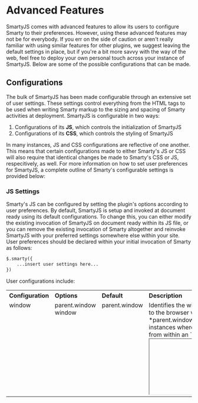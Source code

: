# Advanced Features

SmartyJS comes with advanced features to allow its users to configure Smarty to their preferences. However, using these advanced features may not be for everybody. If you err on the side of caution or aren't really familiar with using similar features for other plugins, we suggest leaving the default settings in place, but if you're a bit more savvy with the way of the web, feel free to deploy your own personal touch across your instance of SmartyJS. Below are some of the possible configurations that can be made.

## Configurations

The bulk of SmartyJS has been made configurable through an extensive set of user settings. These settings control everything from the HTML tags to be used when writing Smarty markup to the sizing and spacing of Smarty activities at deployment. SmartyJS is configurable in two ways:

1. Configurations of its **JS**, which controls the initialization of SmartyJS
2. Configurations of its **CSS**, which controls the styling of SmartyJS
    
In many instances, JS and CSS configurations are reflective of one another. This means that certain configurations made to either Smarty's JS or CSS will also require that identical changes be made to Smarty's CSS or JS, respecitively, as well. For more information on how to set user preferences for SmartyJS, a complete outline of Smarty's configurable settings is provided below:

### JS Settings

Smarty's JS can be configured by setting the plugin's options according to user preferences. By default, SmartyJS is setup and invoked at document ready using its default configurations. To change this, you can either modify the existing invocation of SmartyJS on document ready within its JS file, or you can remove the existing invocation of Smarty altogether and reinvoke SmartyJS with your preferred settings somewhere else within your site. User preferences should be declared within your initial invocation of Smarty as follows:

```html
$.smarty({
    ...insert user settings here...
})
```

User configurations include:

<table cellspacing="2" cellpadding="2">
    <tr align="left">
        <th colspan="2">Configuration</th>
        <th width="15%">Options</th>
        <th width="15%">Default</th>
        <th width="40%">Description</th>
    </tr>
    <tr valign="top">
        <td colspan="2">window</td>
        <td>parent.window<br>
            window</td>
        <td>parent.window</td>
        <td>Identifies the window object equivalent to the browser window. By default, *parent.window* is used to capture instances where Smarty may be running from within an `<iframe>` on a learning management system (LMS).</td>
    </tr>
    <tr valign="top">
        <td colspan="2">selectorPrefix</td>
        <td>*string*-</td>
        <td>smarty-</td>
        <td>Defines the HTML tag prefix used for Smarty elements. If using a custom *string*, the prefix **must** end in a "-" in order to adhere to proper syntax rules. Do note, if changing this configuration in Smarty's JS, the cooresponding CSS configuration will also need to be modified. This will also affect the HTML markup of your Smarty elements.</td>
    </tr>
    <tr valign="top">
        <td colspan="2">focusClass</td>
        <td>*string*</td>
        <td>tabfocus</td>
        <td>Defines the class to be given to a tabbable element when the element is in focus. By default, a class called *tabfocus* is used. This class is primarily intended to allow you to style elements that are in focus.</td>
    </tr>
    <tr valign="top">
        <td colspan="2">className</td>
        <td>*string*</td>
        <td>smarty</td>
        <td>Defines the class to be given to Smarty elements. This class is only applied to the outermost Smarty element, such as a `<smarty-quiz>` or `<smarty-crossword>`.</td>
    </tr>
    <tr valign="top">
        <td colspan="2">transitionSpeed</td>
        <td>*seconds*</td>
        <td>0.25</td>
        <td>Defines the speed at which transitions and/or animations take place. An acceptable value should be in a *seconds* format without the "s" suffix added. Do note, changing this JS value requires that the equivalent transitionSpeed configuration be set in Smarty's CSS as well.</td>
    </tr>
    <tr valign="top">
        <td rowspan="10" width="15%">crosswords</td>
        <td width="15%">enabled</td>
        <td>true<br>
            false</td>
        <td>true</td>
        <td>Determines whether or not crosswords can be used. If set to *true*, crosswords are enabled. If set to *false*, crosswords are disabled.</td>
    </tr>
    <tr valign="top">
        <td>selector</td>
        <td>*string*</td>
        <td>crossword</td>
        <td>Defines the base HTML tag used for crosswords. This value is prefixed with the value set in selectorPrefix.</td>
    </tr>
    <tr valign="top">
        <td>name</td>
        <td>*string*</td>
        <td>crossword</td>
        <td>Defines the text name given to crosswords. This value outputs as text to the end user where applicable.</td>
    </tr>
    <tr valign="top">
        <td>fontResize</td>
        <td>true<br>
            false</td>
        <td>true</td>
        <td>Determines whether or not font size should be resized based on the crossword grid's width. If set to *true*, small fonts will only be resized on large screens while small screens will default to the crossword's original font size. If set to *false*, the crossword will always use its default font size.</td>
    </tr>
    <tr valign="top">
        <td>fontRatio</td>
        <td>*numeric*</td>
        <td>700 / 11</td>
        <td>Defines the ratio used in font resizing, which requires that fontResize be set to *true*. The *numeric* value provided is used to scale the crossword's font size relative to its grid's width.</td>
    </tr>
    <tr valign="top">
        <td>minWidth</td>
        <td>*numeric*</td>
        <td>20</td>
        <td>Sets the minimum acceptable font size for cells within the crossword grid. Do note, this *numeric* value should be equivalent to the `min-width` CSS value assigned to `.grid td`.</td>
    </tr>
    <tr valign="top">
        <td>cellSpacing</td>
        <td>*integer*</td>
        <td>2</td>
        <td>Sets the spacing between cells in the crossword grid.</td>
    </tr>
    <tr valign="top">
        <td>cellPadding</td>
        <td>*integer*</td>
        <td>2</td>
        <td>Sets the padding inside cells in the crossword grid.</td>
    </tr>
    <tr valign="top">
        <td>acceptJSON</td>
        <td>true<br>
            false</td>
        <td>true</td>
        <td>Determines whether or not JSON data files should be accepted for loading crossword data. Setting this to *true* enables you to use both HTML and JSON crossword data at the same time where your JSON data is loaded on page load. Setting this to *false* will help improve the performance of your Smarty application slightly since it skip the check for JSON data.</td>
    </tr>
    <tr valign="top">
        <td>acceptXML</td>
        <td>true<br>
            false</td>
        <td>true</td>
        <td>Determines whether or not XML data files should be accepted for loading crossword data. Setting this to *true* enables you to use both HTML and XML crossword data at the same time where your XML data is loaded on page load. Setting this to *false* will help improve the performance of your Smarty application slightly since it will skip the check fr XML data.</td>
    </tr>
    <tr valign="top">
        <td rowspan="9" width="15%">flashcards</td>
        <td width="15%">enabled</td>
        <td>true<br>
            false</td>
        <td>true</td>
        <td>Determines whether or not flashcards can be used. If set to *true*, flashcards are enabled. If set to *false*, flashcards are disabled.</td>
    </tr>
    <tr valign="top">
        <td>selector</td>
        <td>*string*</td>
        <td>flashcard</td>
        <td>Defines the base HTML tag used for flashcards. This value is prefixed with the value set in selectorPrefix.</td>
    </tr>
    <tr valign="top">
        <td>name</td>
        <td>*string*</td>
        <td>flashcards</td>
        <td>Defines the text name given to flashcards. This value outputs as text to the end user where applicable.</td>
    </tr>
    <tr valign="top">
        <td>aspectRatio</td>
        <td>*numeric*</td>
        <td>3 / 5</td>
        <td>Defines the aspect ratio of each card. This *numeric* value is used to set the height of the card relative to its width.</td>
    </tr>
    <tr valign="top">
        <td>fontResize</td>
        <td>true<br>
            false</td>
        <td>true</td>
        <td>Determines whether or not font size should be resized based on the flashcard's card width. If set to *true*, small fonts will only be resized on large screens while small screens will default to the card's original font size. If set to *false*, the card will always use its default font size.</td>
    </tr>
    <tr valign="top">
        <td>fontRatio</td>
        <td>*numeric*</td>
        <td>400 / 16</td>
        <td>Defines the ratio used in font resizing, which requires that fontResize be set to *true* and a respondAt value be set. The *numeric* value provided is used to scale the card's font size relative to its flashcard width.</td>
    </tr>
    <tr valign="top">
        <td>respondAt</td>
        <td>*numeric*</td>
        <td>400</td>
        <td>Defines the minimum width of a flashcard before font resizing will take place. If the flashcard's width is less than this *numeric* value, then the card's font size will default to its original size. If the flashcard's width is greater than or equal to this *numeric* value and fontResize is set to *true*, then font resizing will occur.</td>
    </tr>
    <tr valign="top">
        <td>acceptJSON</td>
        <td>true<br>
            false</td>
        <td>true</td>
        <td>Determines whether or not JSON data files should be accepted for loading flashcard data. Setting this to *true* enables you to use both HTML and JSON flashcard data at the same time where your JSON data is loaded on page load. Setting this to *false* will help improve the performance of your Smarty application slightly since it skip the check for JSON data.</td>
    </tr>
    <tr valign="top">
        <td>acceptXML</td>
        <td>true<br>
            false</td>
        <td>true</td>
        <td>Determines whether or not XML data files should be accepted for loading flashcard data. Setting this to *true* enables you to use both HTML and XML flashcard data at the same time where your XML data is loaded on page load. Setting this to *false* will help improve the performance of your Smarty application slightly since it will skip the check fr XML data.</td>
    </tr>
    <tr valign="top">
        <td rowspan="8" width="15%">quizzes</td>
        <td width="15%">enabled</td>
        <td>true<br>
            false</td>
        <td>true</td>
        <td>Determines whether or not quizzes can be used. If set to *true*, quizzes are enabled. If set to *false*, quizzes are disabled.</td>
    </tr>
    <tr valign="top">
        <td>selector</td>
        <td>*string*</td>
        <td>quiz</td>
        <td>Defines the base HTML tag used for quizzes. This value is prefixed with the value set in selectorPrefix.</td>
    </tr>
    <tr valign="top">
        <td>name</td>
        <td>*string*</td>
        <td>quiz</td>
        <td>Defines the text name given to quizzes. This value outputs as text to the end user where applicable.</td>
    </tr>
    <tr valign="top">
        <td>respondAt</td>
        <td>*numeric*</td>
        <td>600</td>
        <td>Defines the minimum width of a quiz before responsive styles are implemented. Do note, if changes are made to this JS configuration, then equivalent changes will need to be made to the quiz breakpoint CSS configuration.</td>
    </tr>
    <tr valign="top">
        <td>fontResize</td>
        <td>true<br>
            false</td>
        <td>true</td>
        <td>Determines whether or not font size should be resized based on the flashcard's card width. If set to *true*, small fonts will only be resized on large screens while small screens will default to the card's original font size. If set to *false*, the card will always use its default font size.</td>
    </tr>
    <tr valign="top">
        <td>defaultMode</td>
        <td>sliding<br>
            streamline</td>
        <td>sliding</td>
        <td>Defines the default mode used for all quizzes when a quiz's `data-mode` attribute was not set.</td>
    </tr>
    <tr valign="top">
        <td>acceptJSON</td>
        <td>true<br>
            false</td>
        <td>true</td>
        <td>Determines whether or not JSON data files should be accepted for loading quiz data. Setting this to *true* enables you to use both HTML and JSON quiz data at the same time where your JSON data is loaded on page load. Setting this to *false* will help improve the performance of your Smarty application slightly since it skip the check for JSON data.</td>
    </tr>
    <tr valign="top">
        <td>acceptXML</td>
        <td>true<br>
            false</td>
        <td>true</td>
        <td>Determines whether or not XML data files should be accepted for loading quiz data. Setting this to *true* enables you to use both HTML and XML quiz data at the same time where your XML data is loaded on page load. Setting this to *false* will help improve the performance of your Smarty application slightly since it will skip the check fr XML data.</td>
    </tr>
</table>

### CSS Settings

To work around CSS limitations, Smarty was originally built on [SASS][SASS]. Thus, a special SCSS configuration file is included within the SmartyJS package to help make configuring Smarty's CSS easier. Do note that while using SASS to preprocess Smarty's CSS configurations can make the process much less painful, it's not a requisite that SASS be used. Although, configuring Smarty's CSS file directly will definitely be much harder than simply using [SASS][SASS]. Thus, we recommended that any CSS changes be made by using the following steps:

1. If not already setup, get [SASS][SASS] now. 
    - Install it on your machine, and learn the basics of using SASS in production.
2. Open the `_config.scss` file found in the SmartyJS SCSS folder in your preferred text or code editor.
3. Make any necessary changes according to the configurable settings shown below:

    <style>
        .colorblock{
            display: inline-block;
            border: 1px solid black;
            width: 50px;
            height: 1em;
            vertical-align: bottom;
            margin: 5px 5px 0px;
        }
    </style>

    <table width="100%" cellspacing="2" cellpadding="2">
        <tr align="left">
            <th colspan="2">Configuration</th>
            <th width="15%">Default</th>
            <th width="55%">Description</th>
        </tr>
        <tr valign="top">
            <td rowspan="5" width="15%">$selectors</td>
            <td width="15%">prefix</td>
            <td>smarty-</td>
            <td>This value should be equivalent to the selectorPrefix above in Smarty's JS configurations.</td>
        </tr>
        <tr valign="top">
            <td width="15%">class</td>
            <td>smarty</td>
            <td>This value should be equivalent to the className above in Smarty's JS configurations.</td>
        </tr>
        <tr valign="top">
            <td width="15%">crossword</td>
            <td>crossword</td>
            <td>This value should be equivalent to crosswords.selector above in Smarty's JS configurations.</td>
        </tr>
        <tr valign="top">
            <td width="15%">flashcard</td>
            <td>flashcard</td>
            <td>This value should be equivalent to flashcards.selector above in Smarty's JS configurations.</td>
        </tr>
        <tr valign="top">
            <td width="15%">quiz</td>
            <td>quiz</td>
            <td>This value should be equivalent to quizzes.selector above in Smarty's JS configurations.</td>
        </tr>
        <tr valign="top">
            <td colspan="2">$scheme</td>
            <td>default</td>
            <td>This value is set to the name of a color scheme, which contains five (5) colors. A `$schemes` map is used to allow you to create an infinite number of five-color color schemes from which you can choose your preferred `$scheme` from. The *default* color scheme consists of:
                <ol>
                    <li>`#BDD5EA` 
                    <span class="colorblock" style="background: #BDD5EA;"></span></li>
                    <li>`#495867`
                    <span class="colorblock" style="background: #495867;"></span></li>
                    <li>`#F7F7F7`
                    <span class="colorblock" style="background: #F7F7F7;"></span></li>
                    <li>`#2B9EB3`
                    <span class="colorblock" style="background: #2B9EB3;"></span></li>
                    <li>`#FE5F55`
                    <span class="colorblock" style="background: #FE5F55;"></span></li>
                </ol></td>
        </tr>
        <tr valign="top">
            <td colspan="2">$dark</td>
            <td>#333333</td>
            <td>This color is used for dark text over light backgrounds or for accenting as needed. By default, `#333333` <span class="colorblock" style="background: #333333;"></span> is used.</td>
        </tr>
        <tr valign="top">
            <td colspan="2">$light</td>
            <td>#FFFFFF</td>
            <td>This color is used for light text over dark backgrounds or for accenting as needed. By default, `#FFFFFF` <span class="colorblock" style="background: #FFFFFF;"></span> is used.</td>
        </tr>
        <tr valign="top">
            <td colspan="2">$pass</td>
            <td>#399E5A</td>
            <td>This color is used for emphasis. By default, `#399E5A` <span class="colorblock" style="background: #399E5A;"></span> is used.</td>
        </tr>
        <tr valign="top">
            <td colspan="2">$incomplete</td>
            <td>#FFBA08</td>
            <td>This color is used for emphasis. By default, `#FFBA08` <span class="colorblock" style="background: #FFBA08;"></span> is used.</td>
        </tr>
        <tr valign="top">
            <td colspan="2">$partial</td>
            <td>#FFBA08</td>
            <td>This color is used for emphasis. By default, `#FFBA08` <span class="colorblock" style="background: #FFBA08;"></span> is used.</td>
        </tr>
        <tr valign="top">
            <td colspan="2">$fail</td>
            <td>#D00000</td>
            <td>This color is used for emphasis. By default, `#D00000` <span class="colorblock" style="background: #D00000;"></span> is used.</td>
        </tr>
        <tr valign="top">
            <td colspan="2">$warning</td>
            <td>#D00000</td>
            <td>This color is used for emphasis. By default, `#D00000` <span class="colorblock" style="background: #D00000;"></span> is used.</td>
        </tr>
        <tr valign="top">
            <td colspan="2">$highlight</td>
            <td>#FFBA08</td>
            <td>This color is used for highlighting words within the crossword grid. Do note, the color is lightened and made semi-transparent when applied. By default, `#FFBA08` <span class="colorblock" style="background: #FFBA08;"></span> is used.</td>
        </tr>
        <tr valign="top">
            <td colspan="2">$transitionSpeed</td>
            <td>0.25s</td>
            <td>This value should be equivalent to the transitionSpeed above in Smarty's JS configurations. Do note, this value should be suffixed with "s" whereas the JS configuration should not.</td>
        </tr>
        <tr valign="top">
            <td>$breakpoints</td>
            <td>quiz</td>
            <td>600px</td>
            <td>This value should be equivalent to quizzes.respondAt above in Smarty's JS configurations. Do note, this value should be suffixed with "px" whereas the JS configuration should not.</td>
        </tr>
    </table>
    
4. When done making changes, recompile your main SASS file:
    - You should recompile the `smarty.scss` file, outputting it as `smarty.css`.
    
5. Optionally, you can minify your CSS file if preferred.
    - If you're not familiar with minifying CSS files, simply skip this step altogether. If you're feeling experimental, our preferred CSS minifier is [UglifyCSS][UglifyCSS].
    
6. Relink your new CSS file to your site, and enjoy!

[SASS]: http://sass-lang.com "Syntactically Awesome Style Sheets (SASS)"
[UglifyCSS]: https://github.com/fmarcia/UglifyCSS "A CSS Compressor for NodeJS"

    